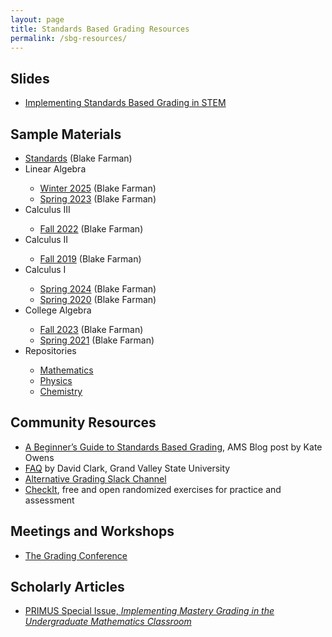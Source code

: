 ```yaml
---
layout: page
title: Standards Based Grading Resources
permalink: /sbg-resources/
---
```

<h2>Slides</h2>
<ul>
<li><a href="{% link /assets/pdf/sbg.pdf %}">Implementing Standards Based Grading in STEM</a></li>
</ul>
<h2>Sample Materials</h2>
<ul>
  <li><a href="{% link _pages/standards.md %}">Standards</a> (Blake Farman)</li>
  <li>Linear Algebra</li>
  <ul>
	<li><a href=" https://www.blakefarman.phd/syllabi/syllabi/308/W25/standards.html">Winter 2025</a> (Blake Farman)</li>
    <li><a href="{% link /assets/syllabi/syllabus-2002-64042-S23.pdf %}">Spring 2023</a> (Blake Farman)</li>
  </ul>
  <li>Calculus III</li>
  <ul>
    <li><a href="{% link /assets/syllabi/2032/F24/standards.html %}">Fall 2022</a> (Blake Farman)</li>
  </ul>
    <li>Calculus II</li>
  <ul>
    <li><a href="{% link /assets/syllabi/syllabus-162-Section 01.pdf %}">Fall 2019</a> (Blake Farman)</li>
  </ul>
    <li>Calculus I</li>
  <ul>
	<li><a href="{% link /assets/syllabi/1031/S24/standards.html %}">Spring 2024</a> (Blake Farman)</li>
    <li><a href="{% link /assets/syllabi/syllabus-161-01-2020.pdf %}">Spring 2020</a> (Blake Farman)</li>
  </ul>
    <li>College Algebra</li>
  <ul>
	<li><a href="{% link /assets/syllabi/1011/S24/63057/standards.html %}">Fall 2023</a> (Blake Farman)</li>
    <li><a href="{% link /assets/syllabi/syllabus-1011-62690.pdf %}">Spring 2021</a> (Blake Farman)</li>
  </ul>
  <li>Repositories</li>
  <ul>
    <li><a href="https://drive.google.com/drive/folders/1GNSqfOb0LZS6BeAuc1tqPDZWKkPk11KT">Mathematics</a></li>
    <li><a href="https://drive.google.com/drive/folders/1XPKGXG9Sl0fT90DIoyIwqMtbxp4Qynr9">Physics</a></li>
    <!-- <li><a href="https://drive.google.com/drive/folders/1L-akqa_1BLFQM0ukM_N_Kwr8562yB_gG">Biology</a></li> -->
    <li><a href="https://drive.google.com/drive/folders/1ebiUwMJmx8qv-c665WELK9yZ5lCUPPzk">Chemistry</a></li>
  </ul>
</ul>

<h2>Community Resources</h2>
<ul>
  <li><a href="https://blogs.ams.org/matheducation/2015/11/20/a-beginners-guide-to-standards-based-grading/">A Beginner’s Guide to Standards Based Grading</a>, AMS Blog post by Kate Owens</li>
  <li><a href="https://docs.google.com/document/d/1oWBOxRhU3kqizhJcbSYFc-33p_HyftA4FYh4zI6-ZUA/edit">FAQ</a> by David Clark, Grand Valley State University</li>
  <li><a href="https://alternativegrading.slack.com">Alternative Grading Slack Channel</a></li>
  <li><a href="https://checkit.clontz.org">CheckIt</a>, free and open randomized exercises for practice and assessment</li>
</ul>

<h2>Meetings and Workshops</h2>
<ul>
    <li><a href="https://thegradingconference.com">The Grading Conference</a></li>
</ul>

<h2>Scholarly Articles</h2>
<ul>
  <li><a href="https://www.tandfonline.com/toc/upri20/30/8-10">PRIMUS Special Issue, <em>Implementing Mastery Grading in the Undergraduate Mathematics Classroom</em></a></li>
</ul>
